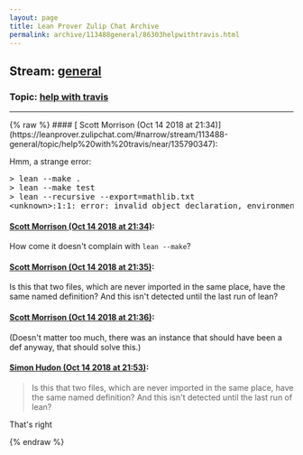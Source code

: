 ```yaml
---
layout: page
title: Lean Prover Zulip Chat Archive 
permalink: archive/113488general/86303helpwithtravis.html
---
```


## Stream: [general](https://leanprover-community.github.io/archive/113488general/index.html)
### Topic: [help with travis](https://leanprover-community.github.io/archive/113488general/86303helpwithtravis.html)

---

<base href="https://leanprover.zulipchat.com">
{% raw %}
#### [ Scott Morrison (Oct 14 2018 at 21:34)](https://leanprover.zulipchat.com/#narrow/stream/113488-general/topic/help%20with%20travis/near/135790347):
<p>Hmm, a strange error:</p>
<div class="codehilite"><pre><span></span>&gt; lean --make .
&gt; lean --make test
&gt; lean --recursive --export=mathlib.txt
&lt;unknown&gt;:1:1: error: invalid object declaration, environment already has an object named &#39;category_theory.limits.category_theory.limits.has_limits._proof_1&#39;
</pre></div>

#### [ Scott Morrison (Oct 14 2018 at 21:34)](https://leanprover.zulipchat.com/#narrow/stream/113488-general/topic/help%20with%20travis/near/135790352):
<p>How come it doesn't complain with <code>lean --make</code>?</p>

#### [ Scott Morrison (Oct 14 2018 at 21:35)](https://leanprover.zulipchat.com/#narrow/stream/113488-general/topic/help%20with%20travis/near/135790362):
<p>Is this that two files, which are never imported in the same place, have the same named definition? And this isn't detected until the last run of lean?</p>

#### [ Scott Morrison (Oct 14 2018 at 21:36)](https://leanprover.zulipchat.com/#narrow/stream/113488-general/topic/help%20with%20travis/near/135790418):
<p>(Doesn't matter too much, there was an instance that should have been a def anyway, that should solve this.)</p>

#### [ Simon Hudon (Oct 14 2018 at 21:53)](https://leanprover.zulipchat.com/#narrow/stream/113488-general/topic/help%20with%20travis/near/135790980):
<blockquote>
<p>Is this that two files, which are never imported in the same place, have the same named definition? And this isn't detected until the last run of lean?</p>
</blockquote>
<p>That's right</p>


{% endraw %}
